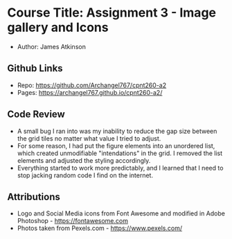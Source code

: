 # Course Title: Assignment 3 - Image gallery and Icons
- Author: James Atkinson

## Github Links
- Repo: https://github.com/Archangel767/cpnt260-a2
- Pages: https://archangel767.github.io/cpnt260-a2/

## Code Review
- A small bug I ran into was my inability to reduce the gap size between the grid tiles no matter what value I tried to adjust.
- For some reason, I had put the figure elements into an unordered list, which created unmodifiable "intendations" in the grid. I removed the list elements and adjusted the styling accordingly.
- Everything started to work more predictably, and I learned that I need to stop jacking random code I find on the internet.

## Attributions
- Logo and Social Media icons from Font Awesome and modified in Adobe Photoshop - https://fontawesome.com
- Photos taken from Pexels.com - https://www.pexels.com/
 